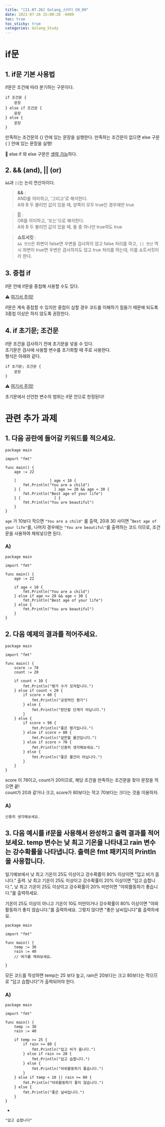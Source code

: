 ```yaml
---
title: "[21.07.26] Golang_스터디 CH_09"
date: 2021-07-26 15:00:28 -0400
toc: true
toc_sticky: true
categories: Golang_Study
---
```



# if문 

##  1. if문 기본 사용법

if문은 조건에 따라 분기하는 구문이다.     

	if 조건문 {
		문장
	} else if 조건문 {
		문장
	} else {
		문장
	}

만족하는 조건문의 {} 안에 있는 문장을 실행한다. 만족하는 조건문이 없으면 else 구문 { } 안에 있는 문장을 실행!  

<div class="notice--primary" markdown="1">
🌝 else if 와 else 구문은 <u>생략 가능</u>하다.   
</div>  


##  2. && (and), || (or)

`&&`과 `||`는 논리 연산자이다.

> **&&** :   
> AND를 의미하고, '그리고'로 해석한다.   
> A와 B 두 불리언 값이 있을 때, 양쪽이 모두 true인 경우에만 true

> **||** :     
> OR를 의미하고, '또는'으로 해석한다.  
> A와 B 두 불리언 값이 있을 때, 둘 중 하나만 true여도 true

> **쇼트서킷** :     
> `&& 연산`은 좌변이 false면 우변을 검사하지 않고 false 처리를 하고,` || 연산` 역시 좌변이 true면 우변은 검사하지도 않고 true 처리를 하는데, 이를 쇼트서킷이라 한다.    


##  3. 중첩 if

if문 안에 if문을 중첩해 사용할 수도 있다.    

<div class="notice--primary" markdown="1">
⚠️ <u>여기서 주의!</u>      

if문은 계속 중첩할 수 있지만 중첩이 심할 경우 코드를 이해하기 힘들기 때문에 되도록 3중첩 이상은 하지 않도록 권장한다.    
      
</div> 	

 
##  4. if 초기문; 조건문

if문 조건을 검사하기 전에 초기문을 넣을 수 있다.   
초기문은 검사에 사용할 변수를 초기화할 때 주로 사용한다.    
형식은 아래와 같다.    

	if 초기문; 조건문 {
		문장
	}
	

<div class="notice--primary" markdown="1">
⚠️ <u>여기서 주의!</u>      

초기문에서 선언한 변수의 범위는 if문 안으로 한정된다!           
</div> 


# 관련 추가 과제

## 1. 다음 공란에 들어갈 키워드를 적으세요.

	package main
	
	import "fmt"
	
	func main() {
		age := 22
		
		[               ] age < 10 {
			fmt.Println("You are a child")
		} [               ] age >= 20 && age < 30 {
			fmt.Println("Best age of your life")
		} [               ] {
			fmt.Println("You are beautiful")    
		}
	}

`age` 가 10보다 작으면 `"You are a child"` 를 출력, 20과 30 사이면 "`Best age of your life"`를, 나머지 경우에는 `"You are beautiful"`를 출력하는 코드 이므로, 조건문을 사용하여 채워넣으면 된다.

### A) 

	package main
	
	import "fmt"
	
	func main() {
		age := 22
		
		if age < 10 {
			fmt.Println("You are a child")
		} else if age >= 20 && age < 30 {
			fmt.Println("Best age of your life")
		} else {
			fmt.Println("You are beautiful")    
		}
	}

## 2. 다음 예제의 결과를 적어주세요.

	package main
	
	import "fmt"
	
	func main() {
		score := 78
		count := 20
	
		if count < 10 {
			fmt.Println("평가 수가 모자랍니다.")
		} else if count < 20 {
			if score > 80 {
				fmt.Println("긍정적인 평가")
			} else {
				fmt.Println("판단할 단계가 아닙니다.")
			}
		} else {
			if score > 90 {
				fmt.Println("좋은 평가입니다.")
			} else if score > 80 {
				fmt.Println("살만할 물건입니다.")
			} else if score > 70 {
				fmt.Println("신중히 생각해보세요.")
			} else {
				fmt.Println("좋은 물건이 아닙니다.")
			}
		}
	}

score 이 78이고, count가 20이므로, 해당 조건을 만족하는 조건문을 찾아 문장을 적으면 끝!    
count가 20과 같거나 크고, score가 80보다는 작고 70보다는 크다는 것을 이용하자.

### A)

	신중히 생각해보세요.

## 3. 다음 예시를 if문을 사용해서 완성하고 출력 결과를 적어보세요. temp 변수는 낮 최고 기온을 나타내고 rain 변수는 강수확률을 나타냅니다. 출력은 fmt 패키지의 Println을 사용합니다.

<div class="notice--primary" markdown="1">    

일기예보에서 낮 최고 기온이 25도 이상이고 강수확률이 80% 이상이면 "덥고 비가 옵니다." 출력. 낮 최고 기온이 25도 이상이고 강수확률이 20% 이상이면 "덥고 습합니다.", 낮 최고 기온이 25도 이상이고 강수확률이 20% 미만이면 "야외활동하기 좋습니다."를 출력하세요.     

기온이 25도 이상이 아니고 기온이 10도 미만이거나 강수확률이 80% 이상이면 "야외활동하기 좋지 않습니다."를 출력하세요. 그렇지 않다면 "좋은 날씨입니다"를 출력하세요.
      
</div>  


	package main
	
	import "fmt"
	
	func main() {
		temp := 30
		rain := 40
		// 여기를 채워보세요.
		
	}

모든 코드를 작성하면 temp는 25 보다 높고, rain은 20보다는 크고 80보다는 작으므로 "덥고 습합니다"가 출력되어야 한다.

### A)

	package main
		
	import "fmt"
	
	func main() {
		temp := 30
		rain := 40
		
		if temp >= 25 {
			if rain >= 80 {
				fmt.Println("덥고 비가 옵니다.")
			} else if rain >= 20 {
				fmt.Println("덥고 습합니다.")
			} else {
				fmt.Println("야외활동하기 좋습니다.")
			}
		} else if temp < 10 || rain >= 80 {
			fmt.Println("야외활동하기 좋지 않습니다.")
		} else {
			fmt.Println("좋은 날씨입니다.")
		}
	}


-

	"덥고 습합니다" 
